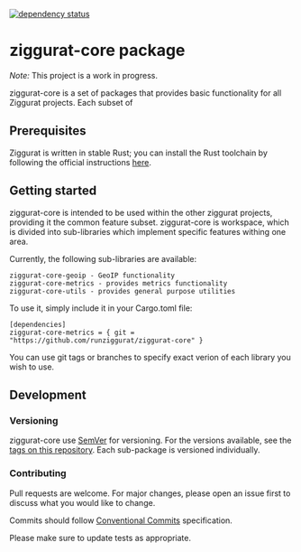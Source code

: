 [![dependency status](https://deps.rs/repo/github/runziggurat/ziggurat-core/status.svg)](https://deps.rs/repo/github/runziggurat/ziggurat-core)

# ziggurat-core package

*Note:* This project is a work in progress.

ziggurat-core is a set of packages that provides basic functionality for all Ziggurat projects. Each subset of 

## Prerequisites

Ziggurat is written in stable Rust; you can install the Rust toolchain by following the official instructions [here](https://www.rust-lang.org/learn/get-started).

## Getting started

ziggurat-core is intended to be used within the other ziggurat projects, providing it the common feature subset. ziggurat-core is workspace, which is divided into sub-libraries which implement specific features withing one area.

Currently, the following sub-libraries are available:
```
ziggurat-core-geoip - GeoIP functionality
ziggurat-core-metrics - provides metrics functionality
ziggurat-core-utils - provides general purpose utilities
```

To use it, simply include it in your Cargo.toml file:
```
[dependencies]
ziggurat-core-metrics = { git = "https://github.com/runziggurat/ziggurat-core" }
```

You can use git tags or branches to specify exact verion of each library you wish to use.

## Development

### Versioning

ziggurat-core use [SemVer](http://semver.org/) for versioning. For the versions available, see the [tags on this repository](https://github.com/runziggurat/ziggurat-core). 
Each sub-package is versioned individually.

### Contributing

Pull requests are welcome. For major changes, please open an issue first to discuss what you would like to change.

Commits should follow [Conventional Commits](https://www.conventionalcommits.org/en/v1.0.0/) specification.

Please make sure to update tests as appropriate.